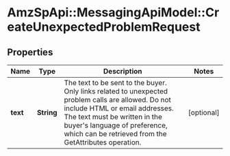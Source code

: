 # AmzSpApi::MessagingApiModel::CreateUnexpectedProblemRequest

## Properties
Name | Type | Description | Notes
------------ | ------------- | ------------- | -------------
**text** | **String** | The text to be sent to the buyer. Only links related to unexpected problem calls are allowed. Do not include HTML or email addresses. The text must be written in the buyer&#x27;s language of preference, which can be retrieved from the GetAttributes operation. | [optional] 

